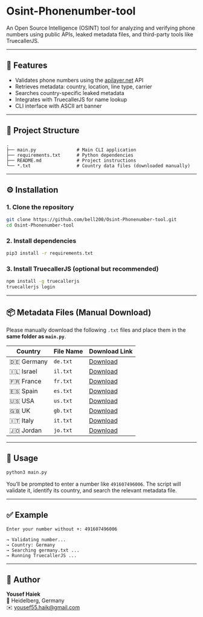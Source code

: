 # Osint-Phonenumber-tool


An Open Source Intelligence (OSINT) tool for analyzing and verifying phone numbers using public APIs, leaked metadata files, and third-party tools like TruecallerJS.

---

## 🚀 Features

- Validates phone numbers using the [apilayer.net](https://apilayer.com/) API
- Retrieves metadata: country, location, line type, carrier
- Searches country-specific leaked metadata
- Integrates with TruecallerJS for name lookup
- CLI interface with ASCII art banner

---

## 📂 Project Structure

```
.
├── main.py               # Main CLI application
├── requirements.txt      # Python dependencies
├── README.md             # Project instructions
└── *.txt                 # Country data files (downloaded manually)
```

---

## ⚙️ Installation

### 1. Clone the repository

```bash
git clone https://github.com/bell200/Osint-Phonenumber-tool.git
cd Osint-Phonenumber-tool
```

### 2. Install dependencies

```bash
pip3 install -r requirements.txt
```

### 3. Install TruecallerJS (optional but recommended)

```bash
npm install -g truecallerjs
truecallerjs login
```

---

## 📦 Metadata Files (Manual Download)

Please manually download the following `.txt` files and place them in the **same folder as `main.py`**.

| Country     | File Name | Download Link |
|-------------|-----------|----------------|
| 🇩🇪 Germany  | `de.txt`  | [Download](https://drive.google.com/file/d/1DUChTgNiZFl2RraqgJra9Py1ang66eSb/view?usp=sharing) |
| 🇮🇱 Israel   | `il.txt`  | [Download](https://drive.google.com/file/d/1n73pXMhL0piY98sYmnKw55NCJFvc7KPm/view?usp=sharing) |
| 🇫🇷 France   | `fr.txt`  | [Download](https://drive.google.com/file/d/1lD8mSILDsvjvCW1YqW552zBt20kMest1/view?usp=sharing) |
| 🇪🇸 Spain    | `es.txt`  | [Download](https://drive.google.com/file/d/10mHVluuNcUBZu0QcA9sPERttzNAcKEE5/view?usp=sharing) |
| 🇺🇸 USA      | `us.txt`  | [Download](https://drive.google.com/file/d/1mfth9--EpReULDi9jb8uw1fVg2uVClbP/view?usp=sharing) |
| 🇬🇧 UK       | `gb.txt`  | [Download](https://drive.google.com/file/d/1MIQXedOUyQGgh8BvtsAwXnEg0ZjVAa8L/view?usp=sharing) |
| 🇮🇹 Italy    | `it.txt`  | [Download](https://drive.google.com/file/d/1YZlvfH8PGBKXwrRLL9K9gyI6IBuOSbRM/view?usp=sharing) |
| 🇯🇴 Jordan   | `jo.txt`  | [Download](https://drive.google.com/file/d/1D5wg5Z6dAdtabSJsXsrveRecQjeZuWss/view?usp=sharing) |

---

## 🧪 Usage

```bash
python3 main.py
```

You’ll be prompted to enter a number like `491607496006`. The script will validate it, identify its country, and search the relevant metadata file.

---

## ✅ Example

```
Enter your number without +: 491607496006

→ Validating number...
→ Country: Germany
→ Searching germany.txt ...
→ Running TruecallerJS ...
```



---

## 👤 Author

**Yousef Haiek**  
📍 Heidelberg, Germany  
✉️ yousef55.haik@gmail.com
